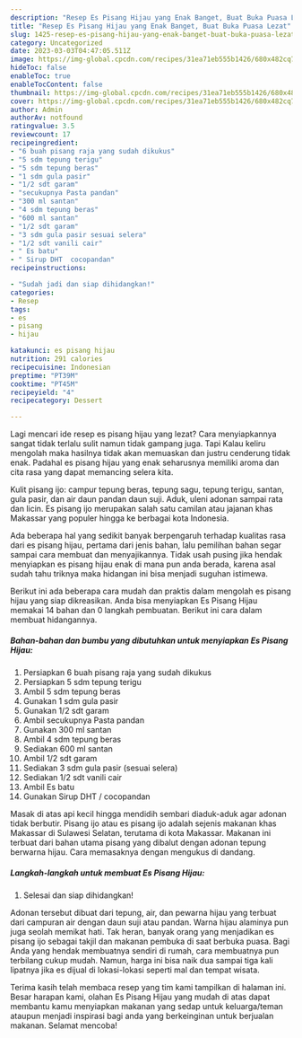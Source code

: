 ```yaml
---
description: "Resep Es Pisang Hijau yang Enak Banget, Buat Buka Puasa Lezat"
title: "Resep Es Pisang Hijau yang Enak Banget, Buat Buka Puasa Lezat"
slug: 1425-resep-es-pisang-hijau-yang-enak-banget-buat-buka-puasa-lezat
category: Uncategorized
date: 2023-03-03T04:47:05.511Z
image: https://img-global.cpcdn.com/recipes/31ea71eb555b1426/680x482cq70/es-pisang-hijau-foto-resep-utama.jpg
hideToc: false
enableToc: true
enableTocContent: false
thumbnail: https://img-global.cpcdn.com/recipes/31ea71eb555b1426/680x482cq70/es-pisang-hijau-foto-resep-utama.jpg
cover: https://img-global.cpcdn.com/recipes/31ea71eb555b1426/680x482cq70/es-pisang-hijau-foto-resep-utama.jpg
author: Admin
authorAv: notfound
ratingvalue: 3.5
reviewcount: 17
recipeingredient:
- "6 buah pisang raja yang sudah dikukus"
- "5 sdm tepung terigu"
- "5 sdm tepung beras"
- "1 sdm gula pasir"
- "1/2 sdt garam"
- "secukupnya Pasta pandan"
- "300 ml santan"
- "4 sdm tepung beras"
- "600 ml santan"
- "1/2 sdt garam"
- "3 sdm gula pasir sesuai selera"
- "1/2 sdt vanili cair"
- " Es batu"
- " Sirup DHT  cocopandan"
recipeinstructions:

- "Sudah jadi dan siap dihidangkan!"
categories:
- Resep
tags:
- es
- pisang
- hijau

katakunci: es pisang hijau 
nutrition: 291 calories
recipecuisine: Indonesian
preptime: "PT39M"
cooktime: "PT45M"
recipeyield: "4"
recipecategory: Dessert

---
```



Lagi mencari ide resep es pisang hijau yang lezat? Cara menyiapkannya sangat tidak terlalu sulit namun tidak gampang juga. Tapi Kalau keliru mengolah maka hasilnya tidak akan memuaskan dan justru cenderung tidak enak. Padahal es pisang hijau yang enak seharusnya memiliki aroma dan cita rasa yang dapat memancing selera kita.


Kulit pisang ijo: campur tepung beras, tepung sagu, tepung terigu, santan, gula pasir, dan air daun pandan daun suji. Aduk, uleni adonan sampai rata dan licin. Es pisang ijo merupakan salah satu camilan atau jajanan khas Makassar yang populer hingga ke berbagai kota Indonesia.

Ada beberapa hal yang sedikit banyak berpengaruh terhadap kualitas rasa dari es pisang hijau, pertama dari jenis bahan, lalu pemilihan bahan segar sampai cara membuat dan menyajikannya. Tidak usah pusing jika hendak menyiapkan es pisang hijau enak di mana pun anda berada, karena asal sudah tahu triknya maka hidangan ini bisa menjadi suguhan istimewa.


Berikut ini ada beberapa cara mudah dan praktis dalam mengolah es pisang hijau yang siap dikreasikan. Anda bisa menyiapkan Es Pisang Hijau memakai 14 bahan dan 0 langkah pembuatan. Berikut ini cara dalam membuat hidangannya.

<!--inarticleads1-->

##### Bahan-bahan dan bumbu yang dibutuhkan untuk menyiapkan Es Pisang Hijau:

1. Persiapkan 6 buah pisang raja yang sudah dikukus
1. Persiapkan 5 sdm tepung terigu
1. Ambil 5 sdm tepung beras
1. Gunakan 1 sdm gula pasir
1. Gunakan 1/2 sdt garam
1. Ambil secukupnya Pasta pandan
1. Gunakan 300 ml santan
1. Ambil 4 sdm tepung beras
1. Sediakan 600 ml santan
1. Ambil 1/2 sdt garam
1. Sediakan 3 sdm gula pasir (sesuai selera)
1. Sediakan 1/2 sdt vanili cair
1. Ambil  Es batu
1. Gunakan  Sirup DHT / cocopandan


Masak di atas api kecil hingga mendidih sembari diaduk-aduk agar adonan tidak berbutir. Pisang ijo atau es pisang ijo adalah sejenis makanan khas Makassar di Sulawesi Selatan, terutama di kota Makassar. Makanan ini terbuat dari bahan utama pisang yang dibalut dengan adonan tepung berwarna hijau. Cara memasaknya dengan mengukus di dandang. 

<!--inarticleads2-->

##### Langkah-langkah untuk membuat Es Pisang Hijau:


1. Selesai dan siap dihidangkan!

Adonan tersebut dibuat dari tepung, air, dan pewarna hijau yang terbuat dari campuran air dengan daun suji atau pandan. Warna hijau alaminya pun juga seolah memikat hati. Tak heran, banyak orang yang menjadikan es pisang ijo sebagai takjil dan makanan pembuka di saat berbuka puasa. Bagi Anda yang hendak membuatnya sendiri di rumah, cara membuatnya pun terbilang cukup mudah. Namun, harga ini bisa naik dua sampai tiga kali lipatnya jika es dijual di lokasi-lokasi seperti mal dan tempat wisata. 

Terima kasih telah membaca resep yang tim kami tampilkan di halaman ini. Besar harapan kami, olahan Es Pisang Hijau yang mudah di atas dapat membantu kamu menyiapkan makanan yang sedap untuk keluarga/teman ataupun menjadi inspirasi bagi anda yang berkeinginan untuk berjualan makanan. Selamat mencoba!
